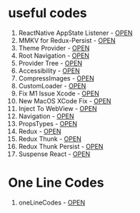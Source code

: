 # useful codes

1. ReactNative AppState Listener - [OPEN](/appStateListner.md)
2. MMKV for Redux-Persist - [OPEN](/mmkvStorage.md)
3. Theme Provider - [OPEN](/themeProvider.md)
4. Root Navigation - [OPEN](/rootNavigation.md)
5. Provider Tree - [OPEN](/providerTree.md)
6. Accessibility - [OPEN](/accessibility.md)
7. CompressImages - [OPEN](/compressImages.md)
8. CustomLoader - [OPEN](/customLoader.md)
9. Fix M1 Issue Xcode - [OPEN](/fixM1IssueXcode.md)
10. New MacOS XCode Fix - [OPEN](/newMacOSUpdateFix.md)
11. Inject To WebView - [OPEN](/injectToWebView.md)
12. Navigation - [OPEN](/navigation.md)
13. PropsTypes - [OPEN](/propsTypes.md)
14. Redux - [OPEN](/redux.md)
15. Redux Thunk - [OPEN](/reduxThunk.md)
16. Redux Thunk Persist - [OPEN](/reduxThunkPersist.md)
17. Suspense React - [OPEN](/suspenseReact.md)


# One Line Codes
1. oneLineCodes - [OPEN](/oneLineCodes.md)
